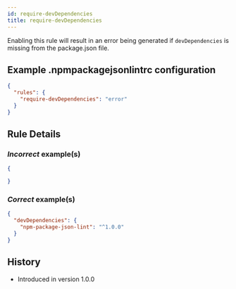 ```yaml
---
id: require-devDependencies
title: require-devDependencies
---
```


Enabling this rule will result in an error being generated if `devDependencies` is missing from the package.json file.

## Example .npmpackagejsonlintrc configuration

```json
{
  "rules": {
    "require-devDependencies": "error"
  }
}
```

## Rule Details

### *Incorrect* example(s)

```json
{

}
```

### *Correct* example(s)

```json
{
  "devDependencies": {
    "npm-package-json-lint": "^1.0.0"
  }
}
```

## History

* Introduced in version 1.0.0
